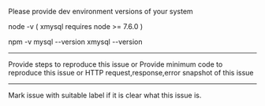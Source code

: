 

Please provide dev environment versions of your system

node -v
( xmysql requires node >= 7.6.0 )

npm -v
mysql --version
xmysql --version

- - -

Provide steps to reproduce this issue
or
Provide minimum code to reproduce this issue
or
HTTP request,response,error snapshot of this issue

- - -


Mark issue with suitable label if it is clear what this issue is.


